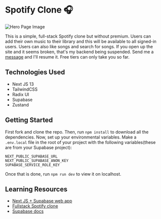# Spotify Clone 🎧

![Hero Page Image](https://github.com/anav5704/spotify-clone/blob/main/docs/spotify.png)

This is a simple, full-stack Spotify clone but without premium. Users can add their own music to their library and this will be available to all signed-in users. Users can also like songs and search for songs. If you open up the site and it seems broken, that's my backend being suspended. Send me a [message](https://www.instagram.com/partially_unblind) and I'll resume it. Free tiers can only take you so far.

## Technologies Used

- Next JS 13
- TailwindCSS
- Radix UI
- Supabase 
- Zustand

## Getting Started

First fork and clone the repo. Then, run ```npm install``` to download all the dependencies. Now, set up your environmental variables. Make a ```.env.local``` file in the root of your project with the following variables(these are from your Supabase project):

```
NEXT_PUBLIC_SUPABASE_URL
NEXT_PUBLIC_SUPABASE_ANON_KEY
SUPABASE_SERVICE_ROLE_KEY
```

Once that is done, run ```npm run dev``` to view it on localhost.

## Learning Resources

- [Next JS + Supabase web app](https://www.youtube.com/watch?v=kDGovtwtcyU)
- [Fullstack Spotify clone](https://www.youtube.com/watch?v=2aeMRB8LL4o)
- [Supabase docs](https://supabase.com/)
